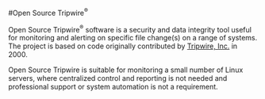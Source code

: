 #Open Source Tripwire<sup>®</sup> 

Open Source Tripwire<sup>®</sup> software is a security and data integrity tool useful for monitoring and alerting on specific file change(s) on a range of systems. The project is based on code originally contributed by [Tripwire, Inc.](http://www.tripwire.com) in 2000.

Open Source Tripwire is suitable for monitoring a small number of Linux servers, where centralized control and reporting is not needed and professional support or system automation is not a requirement. 
